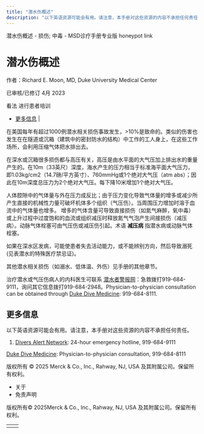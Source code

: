 ```yaml
---
title: "潜水伤概述"
description: "以下英语资源可能会有用。请注意，本手册对这些资源的内容不承担任何责任。"
---
```


﻿潜水伤概述 \- 损伤; 中毒 \- MSD诊疗手册专业版 honeypot link

# 潜水伤概述

作者：Richard E. Moon, MD, Duke University Medical Center

已审核/已修订 4月 2023

看法 进行患者培训

- [更多信息](#更多信息_v44228051_zh) \|

在美国每年有超过1000例潜水相关损伤事故发生，>10%是致命的。类似的伤害也发生在在隧道或沉箱（建筑中的密封防水的结构）中工作的工人身上，在这些工作场所，会利用压缩气体把水排出去。

在深水或沉箱很多损伤都与高压有关，高压是由水平面的大气压加上排出水的重量产生的。在10m（33英尺）深度，海水产生的压力相当于标准海平面大气压力，即1.03kg/cm2（14.7磅/平方英寸）、760mmHg或1个绝对大气压（atm abs）；因此在10m深度总压力为2个绝对大气压。每下降10米增加1个绝对大气压。

人体腔隙中的气体量与外在压力成反比；由于压力变化导致气体量的增多或减少所产生直接的机械性力量可破坏机体多个组织（气压伤）。当周围压力增加时溶于血流中的气体量也增多。 增多的气体含量可导致直接损伤（如氮气麻醉，氧中毒）或上升过程中过度饱和的血流或组织减压时释放氮气气泡产生间接损伤（减压病）。动脉气体栓塞可由气压伤或减压伤引起。术语 **减压病** 指潜水病或动脉气体栓塞。

如果在深水区发病，可能使患者失去活动能力，或不能辨别方向，然后导致溺死(见表潜水的特殊医疗禁忌证)。

其他潜水相关损伤（如溺水、低体温、外伤）见手册的其他章节。

治疗潜水或气压伤病人的内科医生可联系 [潜水者警报网](http://www.diversalertnetwork.org/)：急救拨打919-684-9111，询问其它信息拨打919-684-2948。Physician-to-physician consultation can be obtained through [Duke Dive Medicine](https://anesthesiology.duke.edu/hyperbaric-center/medicine): 919-684-8111.

## 更多信息

以下英语资源可能会有用。请注意，本手册对这些资源的内容不承担任何责任。

1. [Divers Alert Network](http://www.diversalertnetwork.org/): 24-hour emergency hotline, 919-684-9111

[Duke Dive Medicine](https://anesthesiology.duke.edu/hyperbaric-center/medicine): Physician-to-physician consultation, 919-684-8111




版权所有 © 2025
Merck & Co., Inc., Rahway, NJ, USA 及其附属公司。保留所有权利。

- 关于
- 免责声明

版权所有© 2025Merck & Co., Inc., Rahway, NJ, USA 及其附属公司。保留所有权利。

|     |     |
| --- | --- |
|  |  |